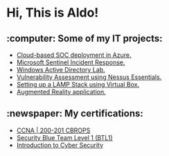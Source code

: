 <h1>Hi, This is Aldo!</h1>

<h2> :computer: Some of my IT projects:</h2>

- [Cloud-based SOC deployment in Azure.](https://github.com/AlduVG/azure-cloud-soc-deployment)
- [Microsoft Sentinel Incident Response.](https://github.com/AlduVG/Azure-IR)
- [Windows Active Directory Lab.](https://github.com/AlduVG/Active-Directory-Lab)
- [Vulnerability Assessment using Nessus Essentials.](https://github.com/AlduVG/NessusVA)
- [Setting up a LAMP Stack using Virtual Box.](https://github.com/AlduVG/LAMP)
- [Augmented Reality application.](https://github.com/AlduVG/AR-APP)
  
<h2>:newspaper: My certifications:</h2>

- [CCNA | 200-201 CBROPS](https://www.credly.com/badges/98467f53-d3d7-4687-a049-9dc5e68fec8e/public_url)
- [Security Blue Team Level 1 (BTL1)](https://www.credly.com/badges/f3a16245-1bde-438d-bb45-57f2e8d9673a/public_url)
- [Introduction to Cyber Security](https://www.futurelearn.com/certificates/bsgfvql?utm_campaign=Share+Links&utm_medium=futurelearn-certificate&utm_source=linkedin)

